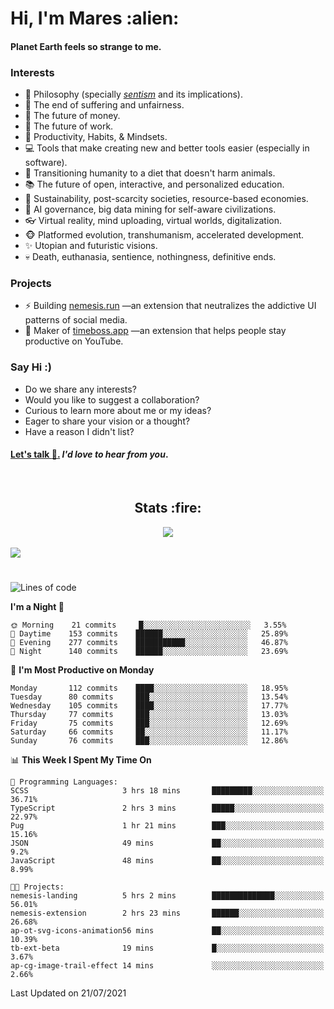 <h1>Hi, I'm Mares :alien:</h1>

#### Planet Earth feels so strange to me.

### **Interests**

- 🌊 Philosophy (specially [_sentism_][sentismmedium] and its implications).
- 🎯 The end of suffering and unfairness.
- 💸 The future of money.
- 💼 The future of work.
- 🧠 Productivity, Habits, & Mindsets.
- 💻 Tools that make creating new and better tools easier (especially in software).
- 🥗 Transitioning humanity to a diet that doesn't harm animals.
- 📚 The future of open, interactive, and personalized education.
- 🌱 Sustainability, post-scarcity societies, resource-based economies.
- 🤖 AI governance, big data mining for self-aware civilizations.
- 👓 Virtual reality, mind uploading, virtual worlds, digitalization.
- 🐵 Platformed evolution, transhumanism, accelerated development.
- ✨ Utopian and futuristic visions.
- 💀 Death, euthanasia, sentience, nothingness, definitive ends.


### **Projects**

- ⚡ Building [nemesis.run](https://nemesis.run) —an extension that neutralizes the addictive UI patterns of social media.
- 💎 Maker of [timeboss.app](https://timeboss.app) —an extension that helps people stay productive on YouTube.


### **Say Hi :)**

- Do we share any interests?
- Would you like to suggest a collaboration?
- Curious to learn more about me or my ideas?
- Eager to share your vision or a thought?
- Have a reason I didn't list?

#### [Let's talk :wave:.](mailto:mareszhar@gmail.com) _I'd love to hear from you_.

[sentismmedium]: https://medium.com/@mareszhar/born-a-prisoner-a-reflection-about-life-its-struggles-and-a-plan-to-escape-d8566ce9b026

<br>

<h2 align="center">Stats :fire:</h2>

<div align="center">
  <img src="https://github-readme-streak-stats.herokuapp.com?user=mareszhar&theme=black-ice&hide_border=true&stroke=FFFFFF15&ring=DF8FFE&fire=DF8FFE&currStreakLabel=DF8FFE&background=1A232A&currStreakNum=86FFAB">
</div>

<!-- Add or remove this: &dates=B1AAB3FF at the end of the streak stats URL if they get bugged and aren't updating -->

<br>

<img src="https://activity-graph.herokuapp.com/graph?username=mareszhar&theme=nord&bg_color=00000000&color=979797&line=DF8FFE&point=00000000&area=true&hide_border=true">

<br>

<h1></h1>

<!--START_SECTION:waka-->
![Lines of code](https://img.shields.io/badge/From%20Hello%20World%20I%27ve%20Written-102235%20lines%20of%20code-blue)

**I'm a Night 🦉** 

```text
🌞 Morning    21 commits     █░░░░░░░░░░░░░░░░░░░░░░░░   3.55% 
🌆 Daytime    153 commits    ██████░░░░░░░░░░░░░░░░░░░   25.89% 
🌃 Evening    277 commits    ███████████░░░░░░░░░░░░░░   46.87% 
🌙 Night      140 commits    ██████░░░░░░░░░░░░░░░░░░░   23.69%

```
📅 **I'm Most Productive on Monday** 

```text
Monday       112 commits    ████░░░░░░░░░░░░░░░░░░░░░   18.95% 
Tuesday      80 commits     ███░░░░░░░░░░░░░░░░░░░░░░   13.54% 
Wednesday    105 commits    ████░░░░░░░░░░░░░░░░░░░░░   17.77% 
Thursday     77 commits     ███░░░░░░░░░░░░░░░░░░░░░░   13.03% 
Friday       75 commits     ███░░░░░░░░░░░░░░░░░░░░░░   12.69% 
Saturday     66 commits     ██░░░░░░░░░░░░░░░░░░░░░░░   11.17% 
Sunday       76 commits     ███░░░░░░░░░░░░░░░░░░░░░░   12.86%

```


📊 **This Week I Spent My Time On** 

```text
💬 Programming Languages: 
SCSS                     3 hrs 18 mins       █████████░░░░░░░░░░░░░░░░   36.71% 
TypeScript               2 hrs 3 mins        █████░░░░░░░░░░░░░░░░░░░░   22.97% 
Pug                      1 hr 21 mins        ███░░░░░░░░░░░░░░░░░░░░░░   15.16% 
JSON                     49 mins             ██░░░░░░░░░░░░░░░░░░░░░░░   9.2% 
JavaScript               48 mins             ██░░░░░░░░░░░░░░░░░░░░░░░   8.99%

🐱‍💻 Projects: 
nemesis-landing          5 hrs 2 mins        ██████████████░░░░░░░░░░░   56.01% 
nemesis-extension        2 hrs 23 mins       ██████░░░░░░░░░░░░░░░░░░░   26.68% 
ap-ot-svg-icons-animation56 mins             ██░░░░░░░░░░░░░░░░░░░░░░░   10.39% 
tb-ext-beta              19 mins             █░░░░░░░░░░░░░░░░░░░░░░░░   3.67% 
ap-cg-image-trail-effect 14 mins             ░░░░░░░░░░░░░░░░░░░░░░░░░   2.66%

```


 Last Updated on 21/07/2021
<!--END_SECTION:waka-->

